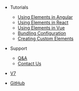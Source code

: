 <!-- 
type: menu
 -->

* Tutorials
  * [Using Elements in Angular](./tutorials/angular)
  * [Using Elements in React](./tutorials/react)
  * [Using Elements in Vue](./tutorials/vue)
  * [Bundling Configuration](./guides/bundling-configuration)
  * [Creating Custom Elements](./custom-components/tutorial)

* Support
  * [Q&A](https://community.developers.refinitiv.com/spaces/391/index.html)
  * [Contact Us](mailto:ef-support@lseg.com)

* [V7](https://ui.refinitiv.com)

* [GitHub](https://github.com/Refinitiv/refinitiv-ui)
